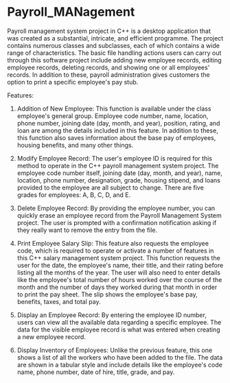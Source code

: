 # Payroll_MANagement

Payroll management system project in C++ is a desktop application that was created as a substantial, intricate, and efficient programme. The project contains numerous classes and subclasses, each of which contains a wide range of characteristics. The basic file handling actions users can carry out through this software project include adding new employee records, editing employee records, deleting records, and showing one or all employees' records. In addition to these, payroll administration gives customers the option to print a specific employee's pay stub.

Features:
1. Addition of New Employee: This function is available under the class employee's general group. Employee code number, name, location, phone number, joining date (day, month, and year), position, rating, and loan are among the details included in this feature. In addition to these, this function also saves information about the base pay of employees, housing benefits, and many other things.

2. Modify Employee Record: The user's employee ID is required for this method to operate in the C++ payroll management system project. The employee code number itself, joining date (day, month, and year), name, location, phone number, designation, grade, housing stipend, and loans provided to the employee are all subject to change. There are five grades for employees: A, B, C, D, and E.

3. Delete Employee Record: By providing the employee number, you can quickly erase an employee record from the Payroll Management System project. The user is prompted with a confirmation notification asking if they really want to remove the entry from the file.

4. Print Employee Salary Slip: This feature also requests the employee code, which is required to operate or activate a number of features in this C++ salary management system project. This function requests the user for the date, the employee's name, their title, and their rating before listing all the months of the year.
The user will also need to enter details like the employee's total number of hours worked over the course of the month and the number of days they worked during that month in order to print the pay sheet. The slip shows the employee's base pay, benefits, taxes, and total pay.

5. Display an Employee Record: By entering the employee ID number, users can view all the available data regarding a specific employee. The data for the visible employee record is what was entered when creating a new employee record.

6. Display Inventory of Employees: Unlike the previous feature, this one shows a list of all the workers who have been added to the file. The data are shown in a tabular style and include details like the employee's code name, phone number, date of hire, title, grade, and pay.
